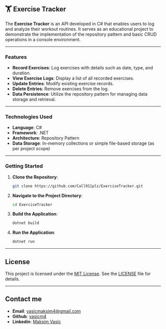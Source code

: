 ## 🏋️ Exercise Tracker

The **Exercise Tracker** is an API developed in C# that enables users to log and analyze their workout routines. It serves as an educational project to demonstrate the implementation of the repository pattern and basic CRUD operations in a console environment.

---

### Features

* **Record Exercises**: Log exercises with details such as date, type, and duration.
* **View Exercise Logs**: Display a list of all recorded exercises.
* **Update Entries**: Modify existing exercise records.
* **Delete Entries**: Remove exercises from the log.
* **Data Persistence**: Utilize the repository pattern for managing data storage and retrieval.
---
### Technologies Used

* **Language**: C#
* **Framework**: .NET
* **Architecture**: Repository Pattern
* **Data Storage**: In-memory collections or simple file-based storage (as per project scope)
---

### Getting Started

1. **Clone the Repository**:

   ```bash
   git clone https://github.com/Call911plz/ExerciseTracker.git
   ```
2. **Navigate to the Project Directory**:

   ```bash
   cd ExerciseTracker
   ```
3. **Build the Application**:

   ```bash
   dotnet build
   ```
4. **Run the Application**:

   ```bash
   dotnet run
   ```
---

<a name="license"><a/>
## License
This project is licensed under the [MIT License](./LICENSE). See the [LICENSE](./LICENSE) file for details.

---
<a name="contact"><a/>
## Contact me

 - **Email**: [vasicmaksim4@gmail.com](mailto:vasicmaksim4@gmail.com)
 - **Github**: [vasicm4](https://github.com/vasicm4)
 - **Linkedin**: [Maksim Vasic](https://rs.linkedin.com/in/maksim-vasi%C4%87-514b11327)
